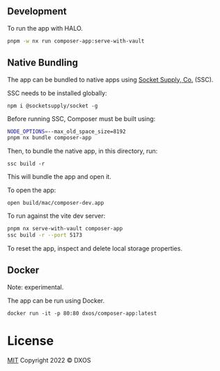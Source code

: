 ## Development

To run the app with HALO.

```bash
pnpm -w nx run composer-app:serve-with-vault
```

## Native Bundling

The app can be bundled to native apps using [Socket Supply, Co.](https://socketsupply.co/) (SSC).

SSC needs to be installed globally:

`npm i @socketsupply/socket -g`

Before running SSC, Composer must be built using:

```bash
NODE_OPTIONS=--max_old_space_size=8192
pnpm nx bundle composer-app
```

Then, to bundle the native app, in this directory, run:

`ssc build -r`

This will bundle the app and open it.

To open the app:

`open build/mac/composer-dev.app`

To run against the vite dev server:

```bash
pnpm nx serve-with-vault composer-app
ssc build -r --port 5173
```
To reset the app, inspect and delete local storage properties.

## Docker
Note: experimental.

The app can be run using Docker.

`docker run -it -p 80:80 dxos/composer-app:latest`

# License
[MIT](./LICENSE) Copyright 2022 © DXOS
